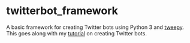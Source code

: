 # twitterbot_framework

A basic framework for creating Twitter bots using Python 3 and [tweepy](http://www.tweepy.org). This goes along with my [tutorial](http://blog.mollywhite.net/twitter-bots-pt2/) on creating Twitter bots.

